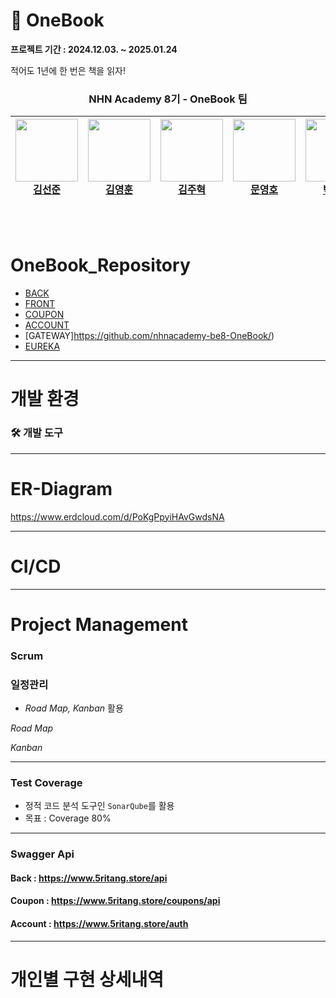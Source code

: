 # 📖 OneBook
**프로젝트 기간 : 2024.12.03. ~ 2025.01.24**

적어도 1년에 한 번은 책을 읽자!


<div align="center" dir="auto">
  <div class="markdown-heading" dir="auto">
    <h3 class="heading-element" dir="auto"> NHN Academy 8기 - OneBook 팀 </h3>
    <a id="user-content--nhn-academy-8기---OneBook-팀-" class="anchor" aria-label="Permalink:  NHN Academy 8기 - OneBook 팀"></a>
  </div>
  <markdown-accessiblity-table data-catalyst="">
    <table>
      <thead>
        <tr>
          <th><a href="https://github.com/"><img src="https://github.com/" width="100px" style="max-width: 100%;"><br>김선준</a></th>
          <th><a href="https://github.com/"><img src="https://github.com/" width="100px" style="max-width: 100%;"><br>김영훈</a></th>
          <th><a href="https://github.com/"><img src="https://github.com/" width="100px" style="max-width: 100%;"><br>김주혁</a></th>
          <th><a href="https://github.com/"><img src="https://github.com/" width="100px" style="max-width: 100%;"><br>문영호</a></th>
          <th><a href="https://github.com/tndus165"> <img src="https://github.com/tndus165.png" width="100px" style="max-width: 100%;"><br>박수연</a></th>
          <th><a href="https://github.com/"> <img src="https://github.com/" width="100px" style="max-width: 100%;"><br>변상우</a></th>
          <th><a href="https://github.com/"> <img src="https://github.com/" width="100px" style="max-width: 100%;"><br>이동수</a></th>
        </tr>
      </thead>
    </table>
</markdown-accessiblity-table>
</div>

<br><br>

#  OneBook_Repository

- [BACK](https://github.com/nhnacademy-be8-OneBook/)
- [FRONT](https://github.com/nhnacademy-be8-OneBook)
- [COUPON](https://github.com/nhnacademy-be8-OneBook/)
- [ACCOUNT](https://github.com/nhnacademy-be8-OneBook/)
- [GATEWAY]https://github.com/nhnacademy-be8-OneBook/)
- [EUREKA](https://github.com/nhnacademy-be8-OneBook/)

---

# 개발 환경

### 🛠 개발 도구

---

# ER-Diagram
https://www.erdcloud.com/d/PoKgPpyiHAvGwdsNA

---

# CI/CD

---

# Project Management

### Scrum


### 일정관리

- *Road Map, Kanban* 활용

*Road Map*

*Kanban*

---

### Test Coverage

- 정적 코드 분석 도구인 `SonarQube`를 활용
- 목표 : Coverage 80%

---

### Swagger Api

#### Back : https://www.5ritang.store/api

#### Coupon : https://www.5ritang.store/coupons/api

#### Account : https://www.5ritang.store/auth

---

# 개인별 구현 상세내역
